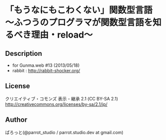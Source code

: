 「もうなにもこわくない」関数型言語 〜ふつうのプログラマが関数型言語を知るべき理由・reload〜
===============
Description
---------------
- for Gunma.web #13 (2013/05/18)
- rabbit : http://rabbit-shocker.org/

License
---------------
クリエイティブ・コモンズ 表示 - 継承 2.1 (CC BY-SA 2.1)
http://creativecommons.org/licenses/by-sa/2.1/jp/

Author
---------------
ぱろっと(@parrot_studio / parrot.studio.dev at gmail.com)
